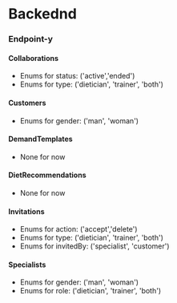 # Backednd

### Endpoint-y
#### Collaborations
* Enums for status: ('active','ended')
* Enums for type: ('dietician', 'trainer', 'both')
#### Customers
* Enums for gender: ('man', 'woman')
#### DemandTemplates
* None for now
#### DietRecommendations
* None for now
#### Invitations
* Enums for action: ('accept','delete')
* Enums for type: ('dietician', 'trainer', 'both')
* Enums for invitedBy: ('specialist', 'customer')
#### Specialists
* Enums for gender: ('man', 'woman')
* Enums for role: ('dietician', 'trainer', 'both')
